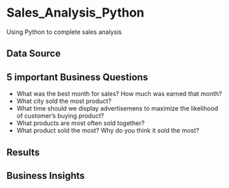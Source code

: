 # Sales_Analysis_Python

Using Python to complete sales analysis

## Data Source

## 5 important Business Questions
- What was the best month for sales? How much was earned that month?
- What city sold the most product?
- What time should we display advertisemens to maximize the likelihood of customer’s buying product?
- What products are most often sold together?
- What product sold the most? Why do you think it sold the most?


## Results

## Business Insights
